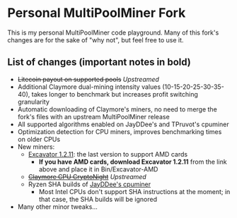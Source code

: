 # Personal MultiPoolMiner Fork

This is my personal MultiPoolMiner code playground. Many of this fork's changes are for the sake of "why not", but feel free to use it.

## List of changes (important notes in bold)

* ~~Litecoin payout on supported pools~~ *Upstreamed*
* Additional Claymore dual-mining intensity values (10-15-20-25-30-35-40), takes longer to benchmark but increases profit switching granularity
* Automatic downloading of Claymore's miners, no need to merge the fork's files with an upstream MultiPoolMiner release
* All supported algorithms enabled on JayDDee's and TPruvot's cpuminer
* Optimization detection for CPU miners, improves benchmarking times on older CPUs
* New miners:
  * [Excavator 1.2.11](https://github.com/nicehash/excavator/releases/tag/v1.2.11a): the last version to support AMD cards
    * **If you have AMD cards, download Excavator 1.2.11** from the link above and place it in Bin/Excavator-AMD
  * ~~[Claymore CPU CryptoNight](https://bitcointalk.org/index.php?topic=647251.0)~~ *Upstreamed*
  * Ryzen SHA builds of [JayDDee's cpuminer](https://github.com/JayDDee/cpuminer-opt)
    * Most Intel CPUs don't support SHA instructions at the moment; in that case, the SHA builds will be ignored
* Many other minor tweaks...